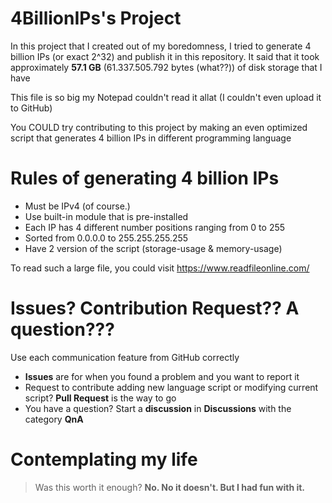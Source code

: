 # 4BillionIPs's Project
In this project that I created out of my boredomness, I tried to generate 4 billion IPs (or exact 2^32) and publish it in this repository. It said that it took approximately **57.1 GB** (61.337.505.792 bytes (what??)) of disk storage that I have

This file is so big my Notepad couldn't read it allat (I couldn't even upload it to GitHub)

You COULD try contributing to this project by making an even optimized script that generates 4 billion IPs in different programming language

# Rules of generating 4 billion IPs
- Must be IPv4 (of course.)
- Use built-in module that is pre-installed
- Each IP has 4 different number positions ranging from 0 to 255
- Sorted from 0.0.0.0 to 255.255.255.255
- Have 2 version of the script (storage-usage & memory-usage)

To read such a large file, you could visit https://www.readfileonline.com/

# Issues? Contribution Request?? A question???
Use each communication feature from GitHub correctly
- **Issues** are for when you found a problem and you want to report it
- Request to contribute adding new language script or modifying current script? **Pull Request** is the way to go
- You have a question? Start a **discussion** in **Discussions** with the category **QnA**

# Contemplating my life
> Was this worth it enough? **No. No it doesn't. But I had fun with it.**